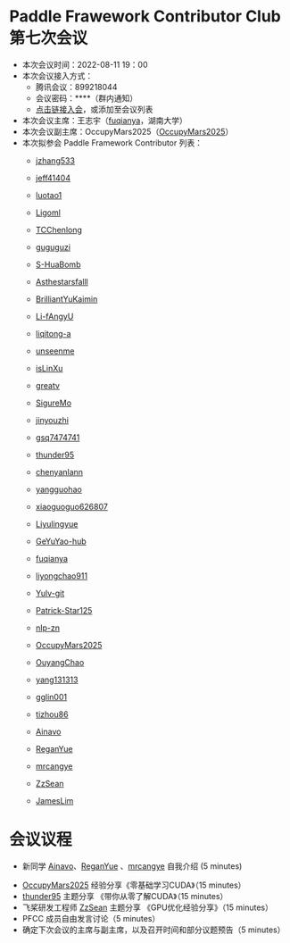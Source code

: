 # Paddle Frawework Contributor Club 第七次会议

- 本次会议时间：2022-08-11 19：00
- 本次会议接入方式： 
  - 腾讯会议：899218044
  - 会议密码：\*\*\*\*（群内通知）
  - [点击链接入会](https://meeting.tencent.com/dm/uFp1iq4Bqw06)，或添加至会议列表
- 本次会议主席：王志宇（[fuqianya](https://github.com/fuqianya)，湖南大学）
- 本次会议副主席：OccupyMars2025（[OccupyMars2025](https://github.com/OccupyMars2025)）
- 本次拟参会 Paddle Framework Contributor 列表：
     - [jzhang533](https://github.com/jzhang533)
     - [jeff41404](https://github.com/jeff41404)
     - [luotao1](https://github.com/luotao1)
     - [Ligoml](https://github.com/Ligoml)
     - [TCChenlong](https://github.com/TCChenlong)
     
     
     - [guguguzi](https://github.com/guguguzi)
     - [S-HuaBomb](https://github.com/S-HuaBomb)
     - [Asthestarsfalll](https://github.com/Asthestarsfalll)
     - [BrilliantYuKaimin](https://github.com/BrilliantYuKaimin)
     - [Li-fAngyU](https://github.com/Li-fAngyU)
     - [liqitong-a](https://github.com/liqitong-a)
     - [unseenme](https://github.com/unseenme)
     - [isLinXu](https://github.com/isLinXu)
     - [greatv](https://github.com/greatv)
     - [SigureMo](https://github.com/SigureMo)
     - [jinyouzhi](https://github.com/jinyouzhi)
     - [gsq7474741](https://github.com/gsq7474741)
     - [thunder95](https://github.com/thunder95)
     - [chenyanlann](https://github.com/chenyanlann)
     - [yangguohao](https://github.com/yangguohao)
     - [xiaoguoguo626807](https://github.com/xiaoguoguo626807)
     - [Liyulingyue](https://github.com/Liyulingyue)
     - [GeYuYao-hub](https://github.com/GeYuYao-hub)
     - [fuqianya](https://github.com/fuqianya)
     - [liyongchao911](https://github.com/liyongchao911)
     - [Yulv-git](https://github.com/Yulv-git)
     - [Patrick-Star125](https://github.com/Patrick-Star125) 
     - [nlp-zn](https://github.com/nlp-zn)
     - [OccupyMars2025](https://github.com/OccupyMars2025)
     - [OuyangChao](https://github.com/OuyangChao)
     - [yang131313](https://github.com/yang131313)
     - [gglin001](https://github.com/gglin001)
     - [tizhou86](https://github.com/tizhou86) 
     - [Ainavo](https://github.com/Ainavo)
     - [ReganYue](https://github.com/ReganYue)
     - [mrcangye](https://github.com/mrcangye)
     - [ZzSean](https://github.com/ZzSean)
     - [JamesLim](https://github.com/JamesLim)
     

# 会议议程

* 新同学 [Ainavo](https://github.com/Ainavo)、[ReganYue](https://github.com/ReganYue) 、[mrcangye](https://github.com/mrcangye) 自我介绍 (5 minutes)

- [OccupyMars2025](https://github.com/OccupyMars2025) 经验分享《零基础学习CUDA》（15 minutes）
- [thunder95](https://github.com/thunder95) 主题分享 《带你从零了解CUDA》（15 minutes）
- 飞桨研发工程师 [ZzSean](https://github.com/ZzSean) 主题分享 《GPU优化经验分享》（15 minutes）
- PFCC 成员自由发言讨论（5 minutes）
- 确定下次会议的主席与副主席，以及召开时间和部分议题预告（5 minutes）
